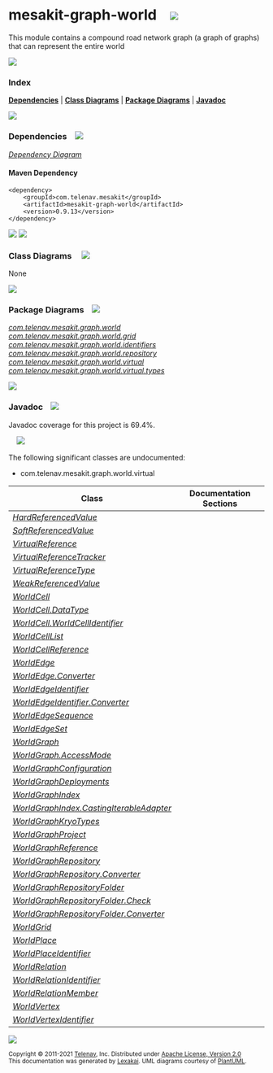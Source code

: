 [//]: # (start-user-text)



[//]: # (end-user-text)

# mesakit-graph-world &nbsp;&nbsp; <img src="https://telenav.github.io/telenav-assets/images/icons//graph-32.png" srcset="https://telenav.github.io/telenav-assets/images/icons//graph-32-2x.png 2x"/>

This module contains a compound road network graph (a graph of graphs) that can represent the entire world

<img src="https://telenav.github.io/telenav-assets/images/icons/horizontal-line-512.png" srcset="https://telenav.github.io/telenav-assets/images/separators/horizontal-line-512-2x.png 2x"/>

### Index



[**Dependencies**](#dependencies) | [**Class Diagrams**](#class-diagrams) | [**Package Diagrams**](#package-diagrams) | [**Javadoc**](#javadoc)

<img src="https://telenav.github.io/telenav-assets/images/icons/horizontal-line-512.png" srcset="https://telenav.github.io/telenav-assets/images/separators/horizontal-line-512-2x.png 2x"/>

### Dependencies <a name="dependencies"></a> &nbsp;&nbsp; <img src="https://telenav.github.io/telenav-assets/images/icons/dependencies-32.png" srcset="https://telenav.github.io/telenav-assets/images/icons/dependencies-32-2x.png 2x"/>

[*Dependency Diagram*](https://www.mesakit.org/0.9.13/lexakai/mesakit/mesakit-graph/world/documentation/diagrams/dependencies.svg)

#### Maven Dependency

    <dependency>
        <groupId>com.telenav.mesakit</groupId>
        <artifactId>mesakit-graph-world</artifactId>
        <version>0.9.13</version>
    </dependency>

<img src="https://telenav.github.io/telenav-assets/images/icons/horizontal-line-128.png" srcset="https://telenav.github.io/telenav-assets/images/separators/horizontal-line-128-2x.png 2x"/>

[//]: # (start-user-text)



[//]: # (end-user-text)

<img src="https://telenav.github.io/telenav-assets/images/icons/horizontal-line-128.png" srcset="https://telenav.github.io/telenav-assets/images/separators/horizontal-line-128-2x.png 2x"/>

### Class Diagrams <a name="class-diagrams"></a> &nbsp; &nbsp; <img src="https://telenav.github.io/telenav-assets/images/icons/diagram-40.png" srcset="https://telenav.github.io/telenav-assets/images/icons/diagram-40-2x.png 2x"/>

None

<img src="https://telenav.github.io/telenav-assets/images/icons/horizontal-line-128.png" srcset="https://telenav.github.io/telenav-assets/images/separators/horizontal-line-128-2x.png 2x"/>

### Package Diagrams <a name="package-diagrams"></a> &nbsp;&nbsp; <img src="https://telenav.github.io/telenav-assets/images/icons/box-32.png" srcset="https://telenav.github.io/telenav-assets/images/icons/box-32-2x.png 2x"/>

[*com.telenav.mesakit.graph.world*](https://www.mesakit.org/0.9.13/lexakai/mesakit/mesakit-graph/world/documentation/diagrams/com.telenav.mesakit.graph.world.svg)  
[*com.telenav.mesakit.graph.world.grid*](https://www.mesakit.org/0.9.13/lexakai/mesakit/mesakit-graph/world/documentation/diagrams/com.telenav.mesakit.graph.world.grid.svg)  
[*com.telenav.mesakit.graph.world.identifiers*](https://www.mesakit.org/0.9.13/lexakai/mesakit/mesakit-graph/world/documentation/diagrams/com.telenav.mesakit.graph.world.identifiers.svg)  
[*com.telenav.mesakit.graph.world.repository*](https://www.mesakit.org/0.9.13/lexakai/mesakit/mesakit-graph/world/documentation/diagrams/com.telenav.mesakit.graph.world.repository.svg)  
[*com.telenav.mesakit.graph.world.virtual*](https://www.mesakit.org/0.9.13/lexakai/mesakit/mesakit-graph/world/documentation/diagrams/com.telenav.mesakit.graph.world.virtual.svg)  
[*com.telenav.mesakit.graph.world.virtual.types*](https://www.mesakit.org/0.9.13/lexakai/mesakit/mesakit-graph/world/documentation/diagrams/com.telenav.mesakit.graph.world.virtual.types.svg)

<img src="https://telenav.github.io/telenav-assets/images/icons/horizontal-line-128.png" srcset="https://telenav.github.io/telenav-assets/images/separators/horizontal-line-128-2x.png 2x"/>

### Javadoc <a name="javadoc"></a> &nbsp;&nbsp; <img src="https://telenav.github.io/telenav-assets/images/icons/books-24.png" srcset="https://telenav.github.io/telenav-assets/images/icons/books-24-2x.png 2x"/>

Javadoc coverage for this project is 69.4%.  
  
&nbsp; &nbsp; <img src="https://telenav.github.io/telenav-assets/meter-70-96.png" srcset="https://telenav.github.io/telenav-assets/meter-70-96-2x.png 2x"/>


The following significant classes are undocumented:  

- com.telenav.mesakit.graph.world.virtual

| Class | Documentation Sections |
|---|---|
| [*HardReferencedValue*](https://www.mesakit.org/0.9.13/javadoc/mesakit/mesakit.graph.world//////////////////////////////////////////////////////////////////.html) |  |  
| [*SoftReferencedValue*](https://www.mesakit.org/0.9.13/javadoc/mesakit/mesakit.graph.world//////////////////////////////////////////////////////////////////.html) |  |  
| [*VirtualReference*](https://www.mesakit.org/0.9.13/javadoc/mesakit/mesakit.graph.world/////////////////////////////////////////////////////////.html) |  |  
| [*VirtualReferenceTracker*](https://www.mesakit.org/0.9.13/javadoc/mesakit/mesakit.graph.world////////////////////////////////////////////////////////////////.html) |  |  
| [*VirtualReferenceType*](https://www.mesakit.org/0.9.13/javadoc/mesakit/mesakit.graph.world/////////////////////////////////////////////////////////////.html) |  |  
| [*WeakReferencedValue*](https://www.mesakit.org/0.9.13/javadoc/mesakit/mesakit.graph.world//////////////////////////////////////////////////////////////////.html) |  |  
| [*WorldCell*](https://www.mesakit.org/0.9.13/javadoc/mesakit/mesakit.graph.world///////////////////////////////////////////////.html) |  |  
| [*WorldCell.DataType*](https://www.mesakit.org/0.9.13/javadoc/mesakit/mesakit.graph.world////////////////////////////////////////////////////////.html) |  |  
| [*WorldCell.WorldCellIdentifier*](https://www.mesakit.org/0.9.13/javadoc/mesakit/mesakit.graph.world///////////////////////////////////////////////////////////////////.html) |  |  
| [*WorldCellList*](https://www.mesakit.org/0.9.13/javadoc/mesakit/mesakit.graph.world///////////////////////////////////////////////////.html) |  |  
| [*WorldCellReference*](https://www.mesakit.org/0.9.13/javadoc/mesakit/mesakit.graph.world////////////////////////////////////////////////////////.html) |  |  
| [*WorldEdge*](https://www.mesakit.org/0.9.13/javadoc/mesakit/mesakit.graph.world//////////////////////////////////////////.html) |  |  
| [*WorldEdge.Converter*](https://www.mesakit.org/0.9.13/javadoc/mesakit/mesakit.graph.world////////////////////////////////////////////////////.html) |  |  
| [*WorldEdgeIdentifier*](https://www.mesakit.org/0.9.13/javadoc/mesakit/mesakit.graph.world////////////////////////////////////////////////////////////////.html) |  |  
| [*WorldEdgeIdentifier.Converter*](https://www.mesakit.org/0.9.13/javadoc/mesakit/mesakit.graph.world//////////////////////////////////////////////////////////////////////////.html) |  |  
| [*WorldEdgeSequence*](https://www.mesakit.org/0.9.13/javadoc/mesakit/mesakit.graph.world//////////////////////////////////////////////////.html) |  |  
| [*WorldEdgeSet*](https://www.mesakit.org/0.9.13/javadoc/mesakit/mesakit.graph.world/////////////////////////////////////////////.html) |  |  
| [*WorldGraph*](https://www.mesakit.org/0.9.13/javadoc/mesakit/mesakit.graph.world///////////////////////////////////////////.html) |  |  
| [*WorldGraph.AccessMode*](https://www.mesakit.org/0.9.13/javadoc/mesakit/mesakit.graph.world//////////////////////////////////////////////////////.html) |  |  
| [*WorldGraphConfiguration*](https://www.mesakit.org/0.9.13/javadoc/mesakit/mesakit.graph.world////////////////////////////////////////////////////////.html) |  |  
| [*WorldGraphDeployments*](https://www.mesakit.org/0.9.13/javadoc/mesakit/mesakit.graph.world//////////////////////////////////////////////////////.html) |  |  
| [*WorldGraphIndex*](https://www.mesakit.org/0.9.13/javadoc/mesakit/mesakit.graph.world////////////////////////////////////////////////.html) |  |  
| [*WorldGraphIndex.CastingIterableAdapter*](https://www.mesakit.org/0.9.13/javadoc/mesakit/mesakit.graph.world///////////////////////////////////////////////////////////////////////.html) |  |  
| [*WorldGraphKryoTypes*](https://www.mesakit.org/0.9.13/javadoc/mesakit/mesakit.graph.world////////////////////////////////////////////////////.html) |  |  
| [*WorldGraphProject*](https://www.mesakit.org/0.9.13/javadoc/mesakit/mesakit.graph.world//////////////////////////////////////////////////.html) |  |  
| [*WorldGraphReference*](https://www.mesakit.org/0.9.13/javadoc/mesakit/mesakit.graph.world///////////////////////////////////////////////////////////////.html) |  |  
| [*WorldGraphRepository*](https://www.mesakit.org/0.9.13/javadoc/mesakit/mesakit.graph.world////////////////////////////////////////////////////////////////.html) |  |  
| [*WorldGraphRepository.Converter*](https://www.mesakit.org/0.9.13/javadoc/mesakit/mesakit.graph.world//////////////////////////////////////////////////////////////////////////.html) |  |  
| [*WorldGraphRepositoryFolder*](https://www.mesakit.org/0.9.13/javadoc/mesakit/mesakit.graph.world//////////////////////////////////////////////////////////////////////.html) |  |  
| [*WorldGraphRepositoryFolder.Check*](https://www.mesakit.org/0.9.13/javadoc/mesakit/mesakit.graph.world////////////////////////////////////////////////////////////////////////////.html) |  |  
| [*WorldGraphRepositoryFolder.Converter*](https://www.mesakit.org/0.9.13/javadoc/mesakit/mesakit.graph.world////////////////////////////////////////////////////////////////////////////////.html) |  |  
| [*WorldGrid*](https://www.mesakit.org/0.9.13/javadoc/mesakit/mesakit.graph.world///////////////////////////////////////////////.html) |  |  
| [*WorldPlace*](https://www.mesakit.org/0.9.13/javadoc/mesakit/mesakit.graph.world///////////////////////////////////////////.html) |  |  
| [*WorldPlaceIdentifier*](https://www.mesakit.org/0.9.13/javadoc/mesakit/mesakit.graph.world/////////////////////////////////////////////////////////////////.html) |  |  
| [*WorldRelation*](https://www.mesakit.org/0.9.13/javadoc/mesakit/mesakit.graph.world//////////////////////////////////////////////.html) |  |  
| [*WorldRelationIdentifier*](https://www.mesakit.org/0.9.13/javadoc/mesakit/mesakit.graph.world////////////////////////////////////////////////////////////////////.html) |  |  
| [*WorldRelationMember*](https://www.mesakit.org/0.9.13/javadoc/mesakit/mesakit.graph.world////////////////////////////////////////////////////.html) |  |  
| [*WorldVertex*](https://www.mesakit.org/0.9.13/javadoc/mesakit/mesakit.graph.world////////////////////////////////////////////.html) |  |  
| [*WorldVertexIdentifier*](https://www.mesakit.org/0.9.13/javadoc/mesakit/mesakit.graph.world//////////////////////////////////////////////////////////////////.html) |  |  

[//]: # (start-user-text)



[//]: # (end-user-text)

<img src="https://telenav.github.io/telenav-assets/images/icons/horizontal-line-512.png" srcset="https://telenav.github.io/telenav-assets/images/separators/horizontal-line-512-2x.png 2x"/>

<sub>Copyright &#169; 2011-2021 [Telenav](https://telenav.com), Inc. Distributed under [Apache License, Version 2.0](LICENSE)</sub>  
<sub>This documentation was generated by [Lexakai](https://lexakai.org). UML diagrams courtesy of [PlantUML](https://plantuml.com).</sub>
